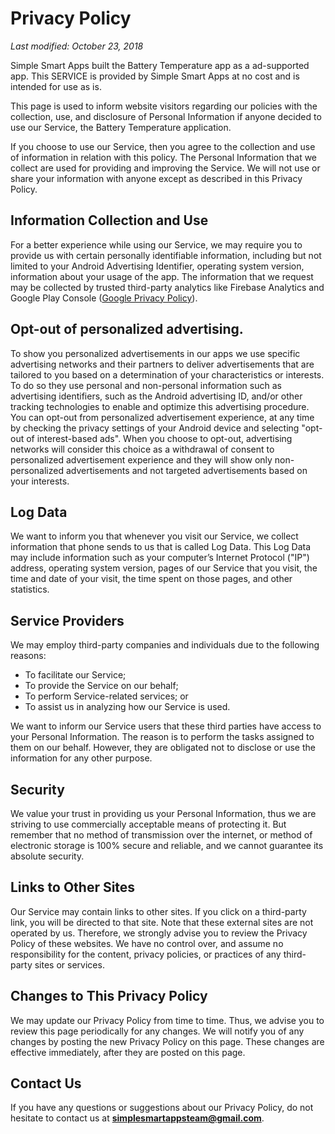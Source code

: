 # Privacy Policy
_Last modified: October 23, 2018_

Simple Smart Apps built the Battery Temperature app as a ad-supported app. This SERVICE is provided by Simple Smart Apps at no cost and is intended for use as is.

This page is used to inform website visitors regarding our policies with the collection, use, and disclosure of Personal Information if anyone decided to use our Service, the Battery Temperature application.

If you choose to use our Service, then you agree to the collection and use of information in relation with this policy. The Personal Information that we collect are used for providing and improving the Service. We will not use or share your information with anyone except as described in this Privacy Policy.

## Information Collection and Use

For a better experience while using our Service, we may require you to provide us with certain personally identifiable information, including but not limited to your Android Advertising Identifier, operating system version, information about your usage of the app. The information that we request may be collected by trusted third-party analytics like Firebase Analytics and Google Play Console ([Google Privacy Policy](https://policies.google.com/privacy)).

## Opt-out of personalized advertising.

To show you personalized advertisements in our apps we use specific advertising networks and their partners to deliver advertisements that are tailored to you based on a determination of your characteristics or interests. To do so they use personal and non-personal information such as advertising identifiers, such as the Android advertising ID, and/or other tracking technologies to enable and optimize this advertising procedure.
You can opt-out from personalized advertisement experience, at any time by checking the privacy settings of your Android device and selecting "opt-out of interest-based ads". When you choose to opt-out, advertising networks will consider this choice as a withdrawal of consent to personalized advertisement experience and they will show only non-personalized advertisements and not targeted advertisements based on your interests. 

## Log Data

We want to inform you that whenever you visit our Service, we collect information that phone sends to us that is called Log Data. This Log Data may include information such as your computer’s Internet Protocol ("IP") address, operating system version, pages of our Service that you visit, the time and date of your visit, the time spent on those pages, and other statistics.

## Service Providers

We may employ third-party companies and individuals due to the following reasons:

*   To facilitate our Service;
*   To provide the Service on our behalf;
*   To perform Service-related services; or
*   To assist us in analyzing how our Service is used.

We want to inform our Service users that these third parties have access to your Personal Information. The reason is to perform the tasks assigned to them on our behalf. However, they are obligated not to disclose or use the information for any other purpose.

## Security

We value your trust in providing us your Personal Information, thus we are striving to use commercially acceptable means of protecting it. But remember that no method of transmission over the internet, or method of electronic storage is 100% secure and reliable, and we cannot guarantee its absolute security.

## Links to Other Sites

Our Service may contain links to other sites. If you click on a third-party link, you will be directed to that site. Note that these external sites are not operated by us. Therefore, we strongly advise you to review the Privacy Policy of these websites. We have no control over, and assume no responsibility for the content, privacy policies, or practices of any third-party sites or services.

## Changes to This Privacy Policy

We may update our Privacy Policy from time to time. Thus, we advise you to review this page periodically for any changes. We will notify you of any changes by posting the new Privacy Policy on this page. These changes are effective immediately, after they are posted on this page.

## Contact Us

If you have any questions or suggestions about our Privacy Policy, do not hesitate to contact us at **simplesmartappsteam@gmail.com**.
